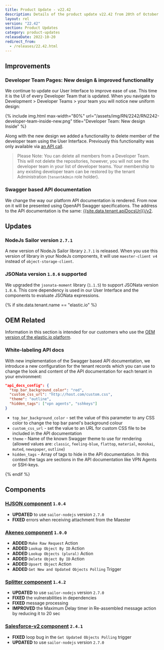 ```yaml
---
title: Product Update - v22.42
description: Details of the product update v22.42 from 20th of October 2022.
layout: rel
version: "22.42"
section: Product Updates
category: product-updates
releaseDate: 2022-10-20
redirect_from:
  - /releases/22.42.html
---
```


## Improvements

### Developer Team Pages: New design & improved functionality

We continue to update our User Interface to improve ease of use. This time it is
the UI of every Developer Team that is updated. When you navigate to
Development > Developer Teams > your team you will notice new uniform design:

{% include img.html max-width="80%" url="/assets/img/RN/2242/RN2242-developer-team-inside-new.png" title="Developer Team: New design Inside" %}

Along with the new design we added a functionality to delete member of the
developer team using the User Interface. Previously this functionality was only
available via [an API call]({{site.data.tenant.apiBaseUri}}/v2/#remove-a-member-from-a-team).

> Please Note: You can delete all members from a Developer Team. This will not
> delete the repositories, however, you will not see the developer team in your
> list of developer teams. Your membership to any existing developer team can be
> restored by the tenant Administration (`tenantAdmin` role holder).

### Swagger based API documentation

We change the way our platform API documentation is rendered. From now on it will
be presented using OpenAPI Swagger specifications. The address to the API
documentation is the same: [{{site.data.tenant.apiDocsUri}}/v2]({{site.data.tenant.apiDocsUri}}/v2).

## Updates

### NodeJs Sailor version `2.7.1`

A new version of NodeJs Sailor library `2.7.1` is released. When you use this
version of library in your NodeJs components, it will use `maester-client v4`
instead of `object-storage-client`.

### JSONata version `1.8.6` supported

We upgraded the `jsonata-moment` library (`1.1.5`) to support JSONata version `1.8.6`.
This core dependency is used in our User Interface and the components to evaluate JSONata
expressions.

{% if site.data.tenant.name == "elastic.io" %}

## OEM Related

Information in this section is intended for our customers who use the
[OEM version of the elastic.io platform](https://www.elastic.io/saas-embedded-integration/).

### White-labeling API docs

With new implementation of the Swagger based API documentation, we introduce a new
configuration for the tenant records which you can use to change the look and
content of the API documentation for each tenant in your environment:

```json
"api_docs_config": {
  "top_bar_background_color": "red",
  "custom_css_url": "http://host.com/custom.css",
  "theme": "outline",
  "hidden_tags": ["vpn agents", "sshkeys"]
}
```

*   `top_bar_background_color` - set the value of this parameter to any CSS color to change the top bar panel's background colour
*   `custom_css_url` - set the value to an URL for custom CSS file to be included in the API documentation
*   `theme` - Name of the known Swagger theme to use for rendering (allowed values are: `classic`, `feeling-blue`, `flattop`, `material`, `monokai`, `muted`, `newspaper`, `outline`)
*   `hidden_tags` - Array of tags to hide in the API documentation. In this context the tags are sections in the API documentation like VPN Agents or SSH-keys.

{% endif %}

## Components

### [HJSON component](components/hjson/) `1.0.4`

*   **UPDATED** to use `sailor-nodejs` version `2.7.0`
*   **FIXED** errors when receiving attachment from the Maester

### [Akeneo component](components/akeneo/) `1.0.0`

*   **ADDED** `Make Raw Request` Action
*   **ADDED** `Lookup Object By ID` Action
*   **ADDED** `Lookup Objects (plural)` Action
*   **ADDED** `Delete Object By ID` Action
*   **ADDED** `Upsert Object` Action
*   **ADDED** `Get New and Updated Objects Polling` Trigger

### [Splitter component](components/splitter/) `1.4.2`

*   **UPDATED** to use `sailor-nodejs` version `2.7.0`
*   **FIXED** the vulnerabilities in dependencies
*   **FIXED** message processing
*   **IMPROVED** the Maximum Delay timer in Re-assembled message action by reducing it to 20 sec

### [Salesforce-v2 component](components/salesforce-v2/) `2.4.1`

*   **FIXED** loop bug in the `Get Updated Objects Polling` trigger
*   **UPDATED** to use `sailor-nodejs` version `2.7.0`
